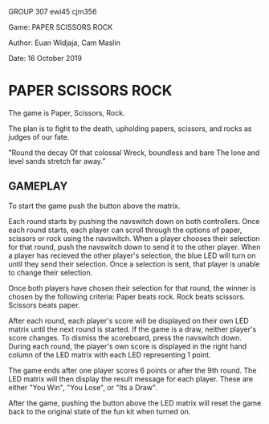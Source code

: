 GROUP 307 ewi45 cjm356

Game: PAPER SCISSORS ROCK

Author: Euan Widjaja, Cam Maslin

Date: 16 October 2019

# PAPER SCISSORS ROCK

The game is Paper, Scissors, Rock.

The plan is to fight to the death, upholding 
papers, scissors, and rocks as judges of our fate.

"Round the decay
 Of that colossal Wreck, boundless and bare
 The lone and level sands stretch far away.”

## GAMEPLAY

To start the game push the button above the matrix.

Each round starts by pushing the navswitch down on both controllers. Once each round starts, each player can scroll through the options of paper, scissors or rock using the navswitch.
When a player chooses their selection for that round, push the navswitch down to send it to the other player. When a player has recieved the other player's selection, the blue LED will turn on until they send their selection. Once a selection is sent, that player is unable to change their selection.

Once both players have chosen their selection for that round, the winner is chosen by the following criteria:
Paper beats rock.
Rock beats scissors.
Scissors beats paper.

After each round, each player's score will be displayed on their own LED matrix until the next round is started. If the game is a draw, neither player's score changes. To dismiss the scoreboard, press the navswitch down.
During each round, the player's own score is displayed in the right hand column of the LED matrix with each LED representing 1 point.

The game ends after one player scores 6 points or after the 9th round.
The LED matrix will then display the result message for each player. These are either "You Win", "You Lose", or "Its a Draw".

After the game, pushing the button above the LED matrix will reset the game back to the original state of the fun kit when turned on.

